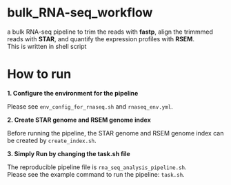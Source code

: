 # bulk_RNA-seq_workflow
a bulk RNA-seq pipeline to trim the reads with __fastp__, align the trimmmed reads with __STAR__, and quantify the expression profiles with __RSEM__.  
This is written in shell script    

# How to run
__1. Configure the environment for the pipeline__
  
Please see `env_config_for_rnaseq.sh` and `rnaseq_env.yml`.  
  
      
__2. Create STAR genome and RSEM genome index__  
  
Before running the pipeline, the STAR genome and RSEM genome index can be created by `create_index.sh`.

  
__3. Simply Run by changing the task.sh file__   
  
The reproducible pipeline file is `rna_seq_analysis_pipeline.sh`.  
Please see the example command to run the pipeline: `task.sh`.
  
